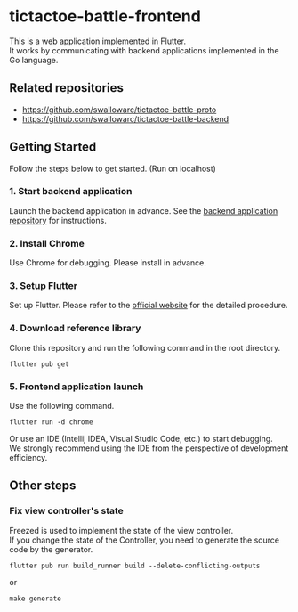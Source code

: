 # tictactoe-battle-frontend

This is a web application implemented in Flutter.  
It works by communicating with backend applications implemented in the Go language.

## Related repositories
- https://github.com/swallowarc/tictactoe-battle-proto
- https://github.com/swallowarc/tictactoe-battle-backend

## Getting Started
Follow the steps below to get started.
(Run on localhost)

### 1. Start backend application

Launch the backend application in advance.
See the [backend application repository](https://github.com/swallowarc/tictactoe-battle-backend) for instructions.

### 2. Install Chrome

Use Chrome for debugging.
Please install in advance.

### 3. Setup Flutter

Set up Flutter.
Please refer to the [official website](https://flutter.dev/docs/get-started/install) for the detailed procedure.

### 4. Download reference library

Clone this repository and run the following command in the root directory.

``` shell
flutter pub get
```

### 5. Frontend application launch

Use the following command.

```shell
flutter run -d chrome
```

Or use an IDE (Intellij IDEA, Visual Studio Code, etc.) to start debugging.  
We strongly recommend using the IDE from the perspective of development efficiency.

## Other steps

### Fix view controller's state

Freezed is used to implement the state of the view controller.  
If you change the state of the Controller, you need to generate the source code by the generator.

```shell
flutter pub run build_runner build --delete-conflicting-outputs
```

or

```shell
make generate
```
